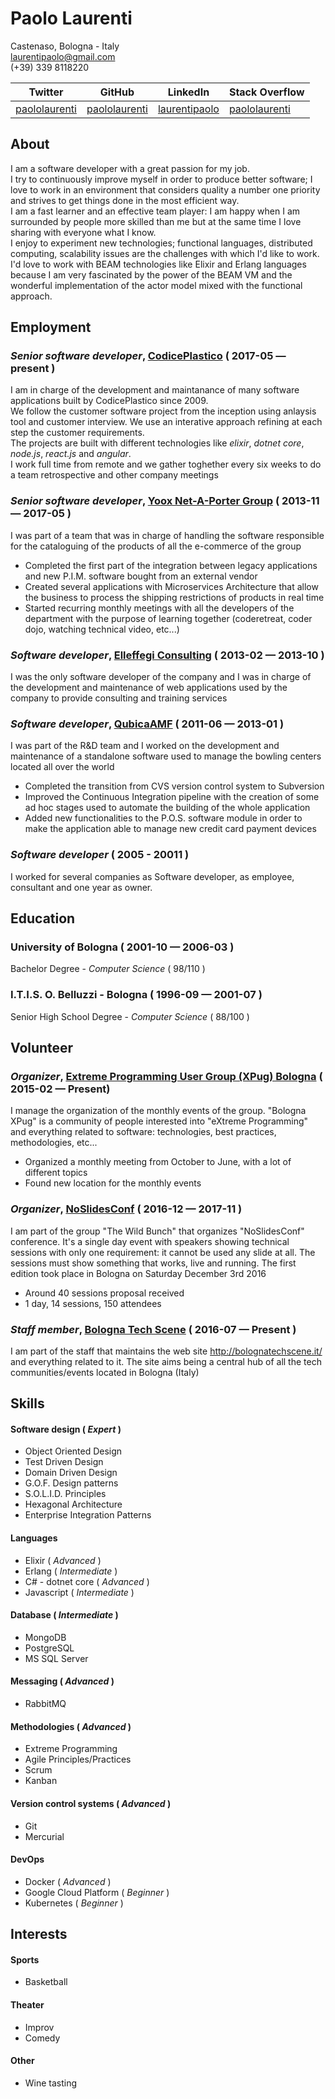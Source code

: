 # Paolo Laurenti

Castenaso, Bologna - Italy   
[laurentipaolo@gmail.com](laurentipaolo@gmail.com)    
(+39) 339 8118220    


Twitter | GitHub | LinkedIn | Stack Overflow |
------------ | ------------- | ------------ | ------------- |
[paololaurenti](https://twitter.com/paololaurenti) | [paololaurenti](https://github.com/PaoloLaurenti) | [laurentipaolo](https://it.linkedin.com/in/laurentipaolo) | [paololaurenti](http://stackoverflow.com/story/paololaurenti)

## About

I am a software developer with a great passion for my job.    
I try to continuously improve myself in order to produce better software; I love to work in an environment that considers quality a number one priority and strives to get things done in the most efficient way.   
I am a fast learner and an effective team player: I am happy when I am surrounded by people more skilled than me but at the same time I love sharing with everyone what I know.    
I enjoy to experiment new technologies; functional languages, distributed computing, scalability issues are the challenges with which I'd like to work.   
I'd love to work with BEAM technologies like Elixir and Erlang languages because I am very fascinated by the power of the BEAM VM and the wonderful implementation of the actor model mixed with the functional approach.

## Employment

### *Senior software developer*, [CodicePlastico](https://codiceplastico.com) ( 2017-05 — present )

I am in charge of the development and maintanance of many software applications built by CodicePlastico since 2009.  
We follow the customer software project from the inception using anlaysis tool and customer interview. We use an interative approach refining at each step the customer requirements.  
The projects are built with different technologies like _elixir_, _dotnet core_, _node.js_, _react.js_ and _angular_.  
I work full time from remote and we gather toghether every six weeks to do a team retrospective and other company meetings

### *Senior software developer*, [Yoox Net-A-Porter Group](http://www.ynap.com) ( 2013-11 — 2017-05 )

I was part of a team that was in charge of handling the software responsible for the cataloguing of the products of all the e-commerce of the group
- Completed the first part of the integration between legacy applications and new P.I.M. software bought from an external vendor
- Created several applications with Microservices Architecture that allow the business to process the shipping restrictions of products in real time
- Started recurring monthly meetings with all the developers of the department with the purpose of learning together (coderetreat, coder dojo, watching technical video, etc...)

### *Software developer*, [Elleffegi Consulting](http://www.elleffegiconsulting.com) ( 2013-02 — 2013-10 )

I was the only software developer of the company and I was in charge of the development and maintenance of web applications used by the company to provide consulting and training services

### *Software developer*, [QubicaAMF](https://www.qubicaamf.com/) ( 2011-06 — 2013-01 )

I was part of the R&D team and I worked on the development and maintenance of a standalone software used to manage the bowling centers located all over the world
- Completed the transition from CVS version control system to Subversion
- Improved the Continuous Integration pipeline with the creation of some ad hoc stages used to automate the building of the whole application
- Added new functionalities to the P.O.S. software module in order to make the application able to manage new credit card payment devices

### *Software developer* ( 2005 - 20011 )
I worked for several companies as Software developer, as employee, consultant and one year as owner.

## Education

### University of Bologna ( 2001-10 — 2006-03 )
Bachelor Degree - *Computer Science* ( 98/110 )

### I.T.I.S. O. Belluzzi - Bologna ( 1996-09 — 2001-07 )
Senior High School Degree - *Computer Science* ( 88/100 )

## Volunteer

### *Organizer*, [Extreme Programming User Group (XPug) Bologna](http://glokta.biodec.com/cgi-bin/mailman/listinfo/bologna-xpug) ( 2015-02 — Present)

I manage the organization of the monthly events of the group. "Bologna XPug" is a community of people interested into  "eXtreme Programming" and everything related to software: technologies, best practices, methodologies, etc...
- Organized a monthly meeting from October to June, with a lot of different topics
- Found new location for the monthly events

### *Organizer*, [NoSlidesConf](http://www.noslidesconf.net/) ( 2016-12 — 2017-11 )

I am part of the group "The Wild Bunch" that organizes "NoSlidesConf" conference. It's a single day event with speakers showing technical sessions with only one requirement: it cannot be used any slide at all. The sessions must show something that works, live and running. The first edition took place in Bologna on Saturday December 3rd 2016
- Around 40 sessions proposal received
- 1 day, 14 sessions, 150 attendees

### *Staff member*, [Bologna Tech Scene](http://bolognatechscene.it/) ( 2016-07 — Present )

I am part of the staff that maintains the web site http://bolognatechscene.it/ and everything related to it. The site aims being a central hub of all the tech communities/events located in Bologna (Italy)

## Skills

#### Software design ( *Expert* )
- Object Oriented Design
- Test Driven Design
- Domain Driven Design
- G.O.F. Design patterns
- S.O.L.I.D. Principles
- Hexagonal Architecture
- Enterprise Integration Patterns


#### Languages 
- Elixir ( *Advanced* )
- Erlang ( *Intermediate* )
- C# - dotnet core ( *Advanced* )
- Javascript ( *Intermediate* )


#### Database ( *Intermediate* )
- MongoDB
- PostgreSQL
- MS SQL Server


#### Messaging ( *Advanced* )
- RabbitMQ


#### Methodologies ( *Advanced* )
- Extreme Programming
- Agile Principles/Practices
- Scrum
- Kanban


#### Version control systems ( *Advanced* )
- Git
- Mercurial


#### DevOps
- Docker ( *Advanced* )
- Google Cloud Platform ( *Beginner* )
- Kubernetes ( *Beginner* )


## Interests

#### Sports
- Basketball

#### Theater
- Improv
- Comedy

#### Other
- Wine tasting
